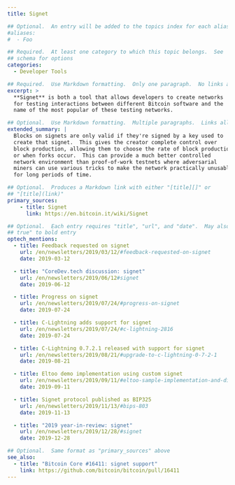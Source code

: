 ```yaml
---
title: Signet

## Optional.  An entry will be added to the topics index for each alias
#aliases:
#  - Foo

## Required.  At least one category to which this topic belongs.  See
## schema for options
categories:
  - Developer Tools

## Required.  Use Markdown formatting.  Only one paragraph.  No links allowed.
excerpt: >
  **Signet** is both a tool that allows developers to create networks
  for testing interactions between different Bitcoin software and the
  name of the most popular of these testing networks.

## Optional.  Use Markdown formatting.  Multiple paragraphs.  Links allowed.
extended_summary: |
  Blocks on signets are only valid if they're signed by a key used to
  create that signet.  This gives the creator complete control over
  block production, allowing them to choose the rate of block production
  or when forks occur.  This can provide a much better controlled
  network environment than proof-of-work testnets where adversarial
  miners can use various tricks to make the network practically unusable
  for long periods of time.

## Optional.  Produces a Markdown link with either "[title][]" or
## "[title](link)"
primary_sources:
    - title: Signet
      link: https://en.bitcoin.it/wiki/Signet

## Optional.  Each entry requires "title", "url", and "date".  May also use "feature:
## true" to bold entry
optech_mentions:
  - title: Feedback requested on signet
    url: /en/newsletters/2019/03/12/#feedback-requested-on-signet
    date: 2019-03-12

  - title: "CoreDev.tech discussion: signet"
    url: /en/newsletters/2019/06/12#signet
    date: 2019-06-12

  - title: Progress on signet
    url: /en/newsletters/2019/07/24/#progress-on-signet
    date: 2019-07-24

  - title: C-Lightning adds support for signet
    url: /en/newsletters/2019/07/24/#c-lightning-2816
    date: 2019-07-24

  - title: C-Lightning 0.7.2.1 released with support for signet
    url: /en/newsletters/2019/08/21/#upgrade-to-c-lightning-0-7-2-1
    date: 2019-08-21

  - title: Eltoo demo implementation using custom signet
    url: /en/newsletters/2019/09/11/#eltoo-sample-implementation-and-discussion
    date: 2019-09-11

  - title: Signet protocol published as BIP325
    url: /en/newsletters/2019/11/13/#bips-803
    date: 2019-11-13

  - title: "2019 year-in-review: signet"
    url: /en/newsletters/2019/12/28/#signet
    date: 2019-12-28

## Optional.  Same format as "primary_sources" above
see_also:
  - title: "Bitcoin Core #16411: signet support"
    link: https://github.com/bitcoin/bitcoin/pull/16411
---
```

